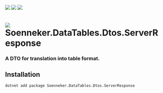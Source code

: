 ﻿[![](https://img.shields.io/nuget/v/soenneker.datatables.dtos.serverresponse.svg?style=for-the-badge)](https://www.nuget.org/packages/soenneker.datatables.dtos.serverresponse/)
[![](https://img.shields.io/github/actions/workflow/status/soenneker/soenneker.datatables.dtos.serverresponse/publish-package.yml?style=for-the-badge)](https://github.com/soenneker/soenneker.datatables.dtos.serverresponse/actions/workflows/publish-package.yml)
[![](https://img.shields.io/nuget/dt/soenneker.datatables.dtos.serverresponse.svg?style=for-the-badge)](https://www.nuget.org/packages/soenneker.datatables.dtos.serverresponse/)

# ![](https://user-images.githubusercontent.com/4441470/224455560-91ed3ee7-f510-4041-a8d2-3fc093025112.png) Soenneker.DataTables.Dtos.ServerResponse
### A DTO for translation into table format.

## Installation

```
dotnet add package Soenneker.DataTables.Dtos.ServerResponse
```
